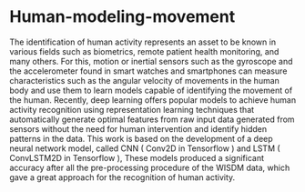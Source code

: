 # Human-modeling-movement
The identification of human activity represents an asset to be known in various fields such as biometrics, remote patient health monitoring, and many others. For this, motion or inertial sensors such as the gyroscope and the accelerometer found in smart watches and smartphones can measure characteristics such as the angular velocity of movements in the human body and use them to learn models capable of identifying the movement of the human. Recently, deep learning offers popular models to achieve human activity recognition using representation learning techniques that automatically generate optimal features from raw input data generated from sensors without the need for human intervention and identify hidden patterns in the data. This work is based on the development of a deep neural network model, called CNN ( Conv2D in Tensorflow ) and LSTM ( ConvLSTM2D in Tensorflow ), These models produced a significant accuracy after all the pre-processing procedure of the WISDM data, which gave a great approach for the recognition of human activity.
